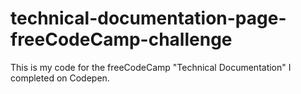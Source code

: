 # technical-documentation-page-freeCodeCamp-challenge
This is my code for the freeCodeCamp "Technical Documentation" I completed on Codepen.
